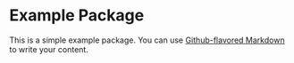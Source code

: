 # Example Package

This is a simple example package. You can use
[Github-flavored Markdown](https://github.com/Mrrobi/prioQ)
to write your content.
